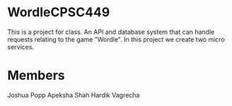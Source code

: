 # WordleCPSC449
This is a project for class. An API and database system that can handle requests relating to the game "Wordle".
In this project we create two micro services.

# Members
 Joshua Popp
 Apeksha Shah
 Hardik Vagrecha

